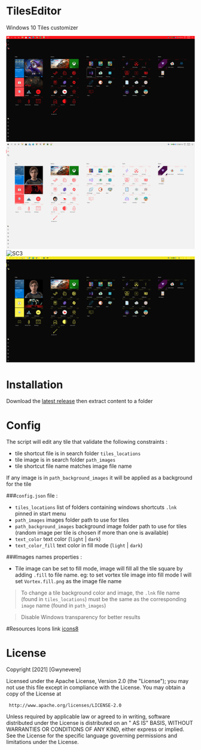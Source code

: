 # TilesEditor

Windows 10 Tiles customizer

![SC1](https://github.com/Gwynevere/TilesEditor/blob/main/blob/assets/red-black-fs.PNG)
![SC2](https://github.com/Gwynevere/TilesEditor/blob/main/blob/assets/red-grey-fs.PNG)
![SC3](https://github.com/Gwynevere/TilesEditor/blob/main/blob/assets/yellow-black.PNG)
![SC4](https://github.com/Gwynevere/TilesEditor/blob/main/blob/assets/yellow-black-fs.PNG)

# Installation

Download the [latest release](https://github.com/Gwynevere/TilesEditor/releases) then extract content to a folder

# Config

The script will edit any tile that validate the following constraints :
- tile shortcut file is in search folder `tiles_locations`
- tile image is in search folder `path_images`
- tile shortcut file name matches image file name

If any image is in `path_background_images` it will be applied as a background for the tile

###`config.json` file :

- `tiles_locations` list of folders containing windows shortcuts `.lnk` pinned in start menu
- `path_images` images folder path to use for tiles
- `path_background_images` background image folder path to use for tiles (random image per tile is chosen if more than one is available)
- `text_color` text color (`light` | `dark`)
- `text_color_fill` text color in fill mode (`light` | `dark`)

###Images names properties :
- Tile image can be set to fill mode, image will fill all the tile square by adding `.fill` to file name. eg: to set vortex tile image into fill mode I will set `Vortex.fill.png` as the image file name 

>To change a tile background color and image, the `.lnk` file name (found in `tiles_locations`) must be
the same as the corresponding `image` name (found in `path_images`)

>Disable Windows transparency for better results

#Resources
Icons link [icons8](https://icons8.com/icons)

# License

Copyright [2021] [Gwynevere]

Licensed under the Apache License, Version 2.0 (the "License"); you may not use this file except in compliance with the
License. You may obtain a copy of the License at

     http://www.apache.org/licenses/LICENSE-2.0

Unless required by applicable law or agreed to in writing, software distributed under the License is distributed on an "
AS IS" BASIS, WITHOUT WARRANTIES OR CONDITIONS OF ANY KIND, either express or implied. See the License for the specific
language governing permissions and limitations under the License.
